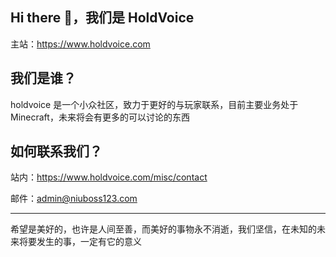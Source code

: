 ## Hi there 👋，我们是 HoldVoice

主站：https://www.holdvoice.com

## 我们是谁？

holdvoice 是一个小众社区，致力于更好的与玩家联系，目前主要业务处于Minecraft，未来将会有更多的可以讨论的东西

## 如何联系我们？

站内：https://www.holdvoice.com/misc/contact

邮件：admin@niuboss123.com

---

希望是美好的，也许是人间至善，而美好的事物永不消逝，我们坚信，在未知的未来将要发生的事，一定有它的意义
